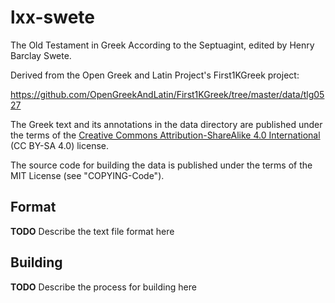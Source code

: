 # lxx-swete

The Old Testament in Greek According to the Septuagint, edited by
Henry Barclay Swete.

Derived from the Open Greek and Latin Project's First1KGreek project:

https://github.com/OpenGreekAndLatin/First1KGreek/tree/master/data/tlg0527

The Greek text and its annotations in the data directory are published
under the terms of the [Creative Commons Attribution-ShareAlike 4.0
International](https://creativecommons.org/licenses/by-sa/4.0/) (CC
BY-SA 4.0) license.

The source code for building the data is published under the terms of
the MIT License (see "COPYING-Code").

## Format

**TODO** Describe the text file format here

## Building

**TODO** Describe the process for building here
